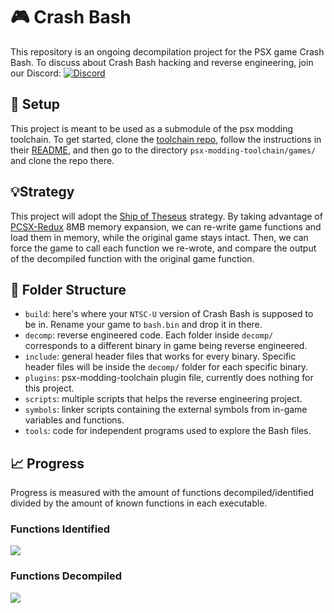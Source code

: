# 🎮 Crash Bash
This repository is an ongoing decompilation project for the PSX game Crash Bash. To discuss about Crash Bash hacking and reverse engineering, join our Discord: [![Discord](https://img.shields.io/badge/chat-Discord-blue)](https://discord.gg/WwHYE4j9V9)

## 🔧 Setup
This project is meant to be used as a submodule of the psx modding toolchain. To get started, clone the [toolchain repo](https://github.com/mateusfavarin/psx-modding-toolchain), follow the instructions in their [README](https://github.com/mateusfavarin/psx-modding-toolchain/blob/main/README.md), and then go to the directory `psx-modding-toolchain/games/` and clone the repo there.

## 💡Strategy
This project will adopt the [Ship of Theseus](https://en.wikipedia.org/wiki/Ship_of_Theseus) strategy. By taking advantage of [PCSX-Redux](https://github.com/grumpycoders/pcsx-redux/) 8MB memory expansion, we can re-write game functions and load them in memory, while the original game stays intact. Then, we can force the game to call each function we re-wrote, and compare the output of the decompiled function with the original game function.

## 📁 Folder Structure
* `build`: here's where your `NTSC-U` version of Crash Bash is supposed to be in. Rename your game to `bash.bin` and drop it in there.
* `decomp`: reverse engineered code. Each folder inside `decomp/` corresponds to a different binary in game being reverse engineered.
* `include`: general header files that works for every binary. Specific header files will be inside the `decomp/` folder for each specific binary.
* `plugins`: psx-modding-toolchain plugin file, currently does nothing for this project.
* `scripts`: multiple scripts that helps the reverse engineering project.
* `symbols`: linker scripts containing the external symbols from in-game variables and functions.
* `tools`: code for independent programs used to explore the Bash files.

## 📈 Progress
Progress is measured with the amount of functions decompiled/identified divided by the amount of known functions in each executable.

### Functions Identified
![](https://progress-bar.dev/38/?scale=102&title=Ballistics&suffix=/102)

### Functions Decompiled
![](https://progress-bar.dev/9/?scale=102&title=Ballistics&suffix=/102)